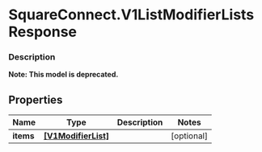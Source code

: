 # SquareConnect.V1ListModifierListsResponse

### Description
**Note: This model is deprecated.**



## Properties
Name | Type | Description | Notes
------------ | ------------- | ------------- | -------------
**items** | [**[V1ModifierList]**](V1ModifierList.md) |  | [optional] 


